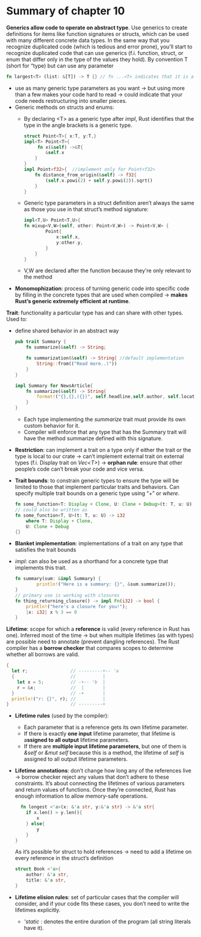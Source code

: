 # Summary of chapter 10
**Generics allow code to operate on abstract type**. Use generics to create definitions for items like function signatures or structs, which can be used with many different concrete data types. In the same way that you recognize duplicated code (which is tedious and error prone), you’ll start to recognize duplicated code that can use generics (f.i. function, struct, or enum that differ only in the type of the values they hold). By convention T (short for “type) but can use any parameter
```rust
fn largest<T> (list: &[T]) -> T {} // fn ...<T> indicates that it is a generic function
```
- use as many generic type parameters as you want -> but using more than a few makes your code hard to read -> could indicate that your code needs restructuring into smaller pieces.
- Generic methods on structs and enums: 
    - By declaring \<T\> as a generic type after _impl_, Rust identifies that the type in the angle brackets is a generic type.
      ```rust
      struct Point<T>{ x:T, y:T,}
      impl<T> Point<T>{
           fn x(&self) ->&T{ 
              &self.x
          }
      }
      impl Point<f32>{  //implement only for Point<f32>
          fn distance_from_origin(&self) -> f32{
              (self.x.powi(2) + self.y.powi(2)).sqrt()
          }
      }
      ```
    - Generic type parameters in a struct definition aren’t always the same as those you use in that struct’s method signature:

      ```rust
      impl<T,U> Point<T,U>{ 
      fn mixup<V,W>(self, other: Point<V,W>) -> Point<V,W> { 
              Point{
                  x:self.x,
                  y:other.y,
              }
          }
      }
      
      ```
    - V,W are declared after the function because they're only relevant to the method
- **Monomophization**: process of turning generic code into specific code by filling in the concrete types that are used when compiled -> **makes Rust’s generic extremely efficient at runtime**.


**Trait**: functionality a particular type has and can share with other types. Used to:
- define shared behavior in an abstract way 
  ```rust
  pub trait Summary {
      fn summarize(&self) -> String;
  
      fn summarization(&self) -> String{ //default implementation
          String::from(("Read more..)"))
      }
  }
  
  impl Summary for NewsArticle{
      fn summarize(&self) -> String{
          format!("{},{},({})", self.headline,self.author, self.location)
      }
  }
  ```
    - Each type implementing the _summarize_ trait must provide its own custom behavior for it. 
    - Compiler will enforce that any type that has the Summary trait will have the method summarize defined with this signature.
- **Restriction**: can implement a trait on a type only if either the trait or the type is local to our crate -> can’t implement external trait on external types (f.i. Display trait on _Vec\<T\>_) -> **orphan rule**: ensure that other people’s code can’t break your code and vice versa. 
- **Trait bounds**: to constrain generic types to ensure the type will be limited to those that implement particular traits and behaviors.  Can specify multiple trait bounds on a generic type using “+” or _where_.
  ```rust
  fn some_function<T: Display + Clone, U: Clone + Debug>(t: T, u: U) –> i32 {}
  // could also be written as
  fn some_function<T, U>(t: T, u: U) -> i32
      where T: Display + Clone,
      U: Clone + Debug
  {}
   ```
- **Blanket implementation**: implementations of a trait on any type that satisfies the trait bounds

- _impl_: can also be used as a shorthand for a concrete type that implements this trait. 
  ```rust
  fn summary(sum: &impl Summary) {
          println!("Here is a summary: {}", &sum.summarize());
  }
  // primary use is working with closures
  fn thing_returning_closure() -> impl Fn(i32) -> bool {
      println!("here's a closure for you!");
      |x: i32| x % 3 == 0
  }
  ```

**Lifetime**: scope for which a **reference** is valid (every reference in Rust has one).  Inferred most of the time -> but when multiple lifetimes (as with types) are possible need to annotate (prevent dangling references).
The Rust compiler has a **borrow checker** that compares scopes to determine whether all borrows are valid.
```rust
{
  let r;                // ---------+-- 'a
  {                     //          |
    let x = 5;          // -+-- 'b  |
    r = &x;             //  |       |
  }                     // -+       |
  println!("r: {}", r); //          |
}                       // ---------+
```
- **Lifetime rules** (used by the compiler): 
    - Each parameter that is a reference gets its own lifetime parameter.
    - If there is exactly **one input** lifetime parameter, that lifetime is a**ssigned to all output** lifetime parameters.
    - If there are **multiple input lifetime parameters**, but one of them is _&self_ or _&mut self_ because this is a method, the lifetime of _self_ is assigned to all output lifetime parameters. 

- **Lifetime annotations**: don’t change how long any of the references live -> borrow checker reject any values that don’t adhere to these constraints. It’s about connecting the lifetimes of various parameters and return values of functions. Once they’re connected, Rust has enough information to allow memory-safe operations.
  ```rust
    fn longest <'a>(x: &'a str, y:&'a str) -> &'a str{
      if x.len() > y.len(){
          x
      } else{
          y
      }
  }
  ```
  As it’s possible for struct to hold references -> need to add a lifetime on every reference in the struct’s definition
  ```rust
  struct Book <'a>{
      author: &'a str,
      title: &'a str,
  }
  ```
- **Lifetime elision rules**: set of particular cases that the compiler will consider, and if your code fits these cases, you don’t need to write the lifetimes explicitly.
    - _'static_ : denotes the entire duration of the program (all string literals have it).

